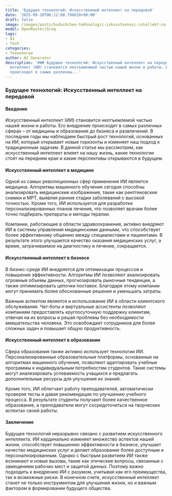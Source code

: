 ```yaml
---
title: 'Будущее технологий: Искусственный интеллект на передовой'
date: '2025-09-10T06:12:08.706010+00:00'
draft: false
image: /images/posts/budushchee-tekhnologii-iskusstvennyi-intellekt-na-peredovoi.svg
model: OpenRouter/Groq
tags:
- AI
- Tech
categories:
- Технологии
author: AI Generator
description: '### Будущее технологий: Искусственный интеллект на передовой  #### Введение  Искусственный
  интеллект (ИИ) становится неотъемлемой частью нашей жизни и работы. Его внедрение
  происходит в самых различны...'
---
```


### Будущее технологий: Искусственный интеллект на передовой

#### Введение

Искусственный интеллект (ИИ) становится неотъемлемой частью нашей жизни и работы. Его внедрение происходит в самых различных сферах – от медицины и образования до бизнеса и развлечений. В последние годы мы наблюдаем быстрый рост технологий, основанных на ИИ, который открывает новые горизонты и изменяет наш подход к традиционным задачам. В данной статье мы рассмотрим, как искусственный интеллект влияет на нашу жизнь, какие технологии стоят на переднем крае и какие перспективы открываются в будущем.

#### Искусственный интеллект в медицине

Одной из самых революционных сфер применения ИИ является медицина. Алгоритмы машинного обучения сегодня способны анализировать медицинские изображения, такие как рентгеновские снимки и МРТ, выявляя ранние стадии заболеваний с высокой точностью. Кроме того, ИИ используется для разработки персонализированных планов лечения, что позволяет врачам более точно подбирать препараты и методы терапии.

Компании, работающие в области здравоохранения, активно внедряют ИИ в системы управления медицинскими данными, что способствует более эффективному общению между специалистами и пациентами. В результате этого улучшается качество оказания медицинских услуг, а время, затрачиваемое на диагностику и лечение, сокращается.

#### Искусственный интеллект в бизнесе

В бизнес-среде ИИ внедряется для оптимизации процессов и повышения эффективности. Алгоритмы ИИ позволяют анализировать огромные объемы данных, прогнозировать рыночные тенденции, а также оптимизировать цепочки поставок. Благодаря этому компании могут принимать более обоснованные решения и уменьшать затраты.

Важным аспектом является и использование ИИ в области клиентского обслуживания. Чат-боты и виртуальные ассистенты позволяют компаниям предоставлять круглосуточную поддержку клиентам, отвечая на их вопросы и решая проблемы без необходимости вмешательства человека. Это освобождает сотрудников для более сложных задач и повышает общую продуктивность.

#### Искусственный интеллект в образовании

Сфера образования также активно использует технологии ИИ. Персонализированные образовательные платформы, основанные на алгоритмах машинного обучения, позволяют адаптировать учебные программы к индивидуальным потребностям студентов. Такие системы могут анализировать успеваемость учащихся и предлагать дополнительные ресурсы для улучшения их знаний.

Кроме того, ИИ облегчает работу преподавателей, автоматически проверяя тесты и давая рекомендации по улучшению учебного процесса. В результате студенты получают более качественное образование, а преподаватели могут сосредоточиться на творческих аспектах своей работы.

#### Заключение

Будущее технологий неразрывно связано с развитием искусственного интеллекта. ИИ кардинально изменяет множество аспектов нашей жизни, способствует повышению эффективности в бизнесе, улучшает качество медицинских услуг и делает образование более доступным и персонализированным. Однако с быстрым развитием ИИ также возникают и новые вызовы, такие как этические вопросы, связанные с замещением рабочих мест и защитой данных. Поэтому важно подходить к внедрению ИИ с разумом, учитывая как его преимущества, так и возможные риски. В конечном счете, искусственный интеллект станет не только инструментом для улучшения жизни, но и важным фактором в формировании будущего общества.
